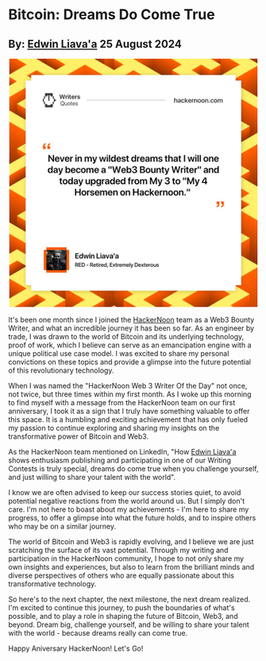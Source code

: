 # Bitcoin: Dreams Do Come True
## By: [Edwin Liava'a](https://github.com/EdwinLiavaa) 25 August 2024

<p align="center">
 <img width="500" src="https://github.com/EdwinLiavaa/liavaa.space/blob/main/blog/20240825/pic.png">
</p>

It's been one month since I joined the [HackerNoon](https://hackernoon.com) team as a Web3 Bounty Writer, and what an incredible journey it has been so far. As an engineer by trade, I was drawn to the world of Bitcoin and its underlying technology, proof of work, which I believe can serve as an emancipation engine with a unique political use case model. I was excited to share my personal convictions on these topics and provide a glimpse into the future potential of this revolutionary technology.

When I was named the "HackerNoon Web 3 Writer Of the Day" not once, not twice, but three times within my first month. As I woke up this morning to find myself with a message from the HackerNoon team on our first anniversary, I took it as a sign that I truly have something valuable to offer this space. It is a humbling and exciting achievement that has only fueled my passion to continue exploring and sharing my insights on the transformative power of Bitcoin and Web3.

As the HackerNoon team mentioned on LinkedIn, "How [Edwin Liava'a](https://hackernoon.com/u/edwinliavaa) shows enthusiasm publishing and participating in one of our Writing Contests is truly special, dreams do come true when you challenge yourself, and just willing to share your talent with the world".

I know we are often advised to keep our success stories quiet, to avoid potential negative reactions from the world around us. But I simply don't care. I'm not here to boast about my achievements - I'm here to share my progress, to offer a glimpse into what the future holds, and to inspire others who may be on a similar journey.

The world of Bitcoin and Web3 is rapidly evolving, and I believe we are just scratching the surface of its vast potential. Through my writing and participation in the HackerNoon community, I hope to not only share my own insights and experiences, but also to learn from the brilliant minds and diverse perspectives of others who are equally passionate about this transformative technology.

So here's to the next chapter, the next milestone, the next dream realized. I'm excited to continue this journey, to push the boundaries of what's possible, and to play a role in shaping the future of Bitcoin, Web3, and beyond. Dream big, challenge yourself, and be willing to share your talent with the world - because dreams really can come true.

Happy Aniversary HackerNoon! Let's Go!